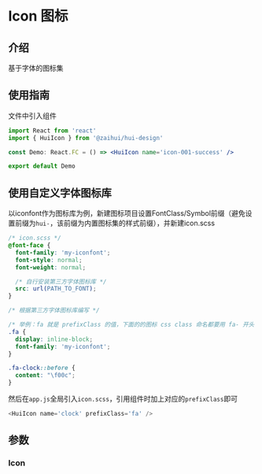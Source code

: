# Icon 图标

## 介绍

基于字体的图标集

## 使用指南

文件中引入组件

```jsx
import React from 'react'
import { HuiIcon } from '@zaihui/hui-design'

const Demo: React.FC = () => <HuiIcon name='icon-001-success' />

export default Demo
```

## 使用自定义字体图标库

以iconfont作为图标库为例，新建图标项目设置FontClass/Symbol前缀（避免设置前缀为`hui-`，该前缀为内置图标集的样式前缀），并新建icon.scss

```scss
/* icon.scss */
@font-face {
  font-family: 'my-iconfont';
  font-style: normal;
  font-weight: normal;

  /* 自行安装第三方字体图标库 */
  src: url(PATH_TO_FONT);
}

/* 根据第三方字体图标库编写 */

/* 举例：fa 就是 prefixClass 的值，下面的的图标 css class 命名都要用 fa- 开头  */
.fa {
  display: inline-block;
  font-family: 'my-iconfont';
}

.fa-clock::before {
  content: "\f00c";
}
```

然后在`app.js`全局引入`icon.scss`，引用组件时加上对应的`prefixClass`即可

```js
<HuiIcon name='clock' prefixClass='fa' />
```

## 参数

### Icon
<auto-doc path="components/Icon/Icon.tsx" />

<demo-phone page="/pages/Icon/Icon" />
